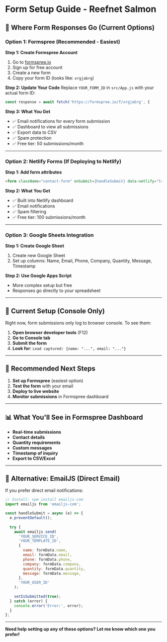 # Form Setup Guide - Reefnet Salmon

## 🎯 **Where Form Responses Go (Current Options)**

### **Option 1: Formspree (Recommended - Easiest)**

**Step 1: Create Formspree Account**
1. Go to [formspree.io](https://formspree.io)
2. Sign up for free account
3. Create a new form
4. Copy your form ID (looks like: `xrgjabrg`)

**Step 2: Update Your Code**
Replace `YOUR_FORM_ID` in `src/App.js` with your actual form ID:
```javascript
const response = await fetch('https://formspree.io/f/xrgjabrg', {
```

**Step 3: What You Get**
- ✅ Email notifications for every form submission
- ✅ Dashboard to view all submissions
- ✅ Export data to CSV
- ✅ Spam protection
- ✅ Free tier: 50 submissions/month

---

### **Option 2: Netlify Forms (If Deploying to Netlify)**

**Step 1: Add form attributes**
```html
<form className="contact-form" onSubmit={handleSubmit} data-netlify="true" name="reefnet-salmon-inquiries">
```

**Step 2: What You Get**
- ✅ Built into Netlify dashboard
- ✅ Email notifications
- ✅ Spam filtering
- ✅ Free tier: 100 submissions/month

---

### **Option 3: Google Sheets Integration**

**Step 1: Create Google Sheet**
1. Create new Google Sheet
2. Set up columns: Name, Email, Phone, Company, Quantity, Message, Timestamp

**Step 2: Use Google Apps Script**
- More complex setup but free
- Responses go directly to your spreadsheet

---

## 📧 **Current Setup (Console Only)**

Right now, form submissions only log to browser console. To see them:

1. **Open browser developer tools** (F12)
2. **Go to Console tab**
3. **Submit the form**
4. **Look for**: `Lead captured: {name: "...", email: "..."}`

---

## 🚀 **Recommended Next Steps**

1. **Set up Formspree** (easiest option)
2. **Test the form** with your email
3. **Deploy to live website**
4. **Monitor submissions** in Formspree dashboard

---

## 📊 **What You'll See in Formspree Dashboard**

- **Real-time submissions**
- **Contact details**
- **Quantity requirements**
- **Custom messages**
- **Timestamp of inquiry**
- **Export to CSV/Excel**

---

## 🔧 **Alternative: EmailJS (Direct Email)**

If you prefer direct email notifications:

```javascript
// Install: npm install emailjs-com
import emailjs from 'emailjs-com';

const handleSubmit = async (e) => {
  e.preventDefault();
  
  try {
    await emailjs.send(
      'YOUR_SERVICE_ID',
      'YOUR_TEMPLATE_ID',
      {
        name: formData.name,
        email: formData.email,
        phone: formData.phone,
        company: formData.company,
        quantity: formData.quantity,
        message: formData.message,
      },
      'YOUR_USER_ID'
    );
    
    setIsSubmitted(true);
  } catch (error) {
    console.error('Error:', error);
  }
};
```

---

**Need help setting up any of these options? Let me know which one you prefer!** 